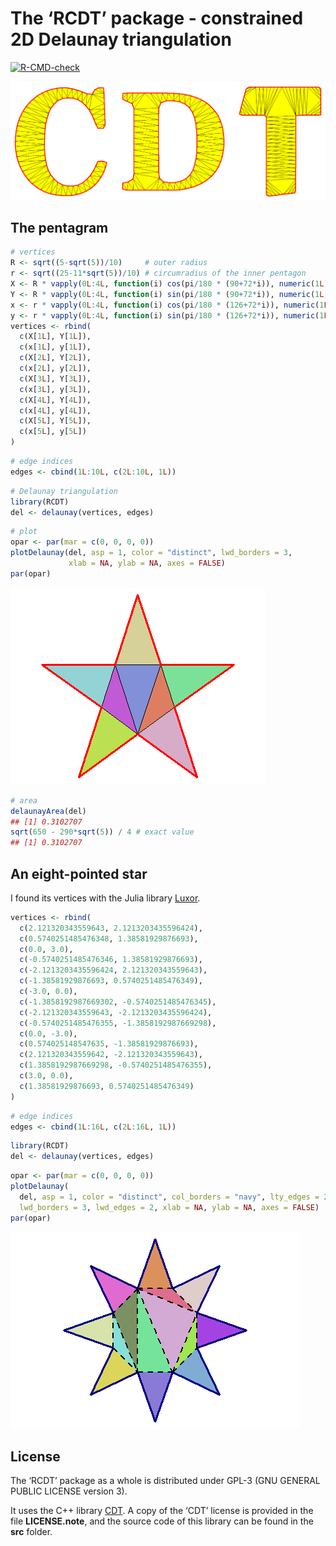 The ‘RCDT’ package - constrained 2D Delaunay triangulation
================

<!-- badges: start -->

[![R-CMD-check](https://github.com/stla/RCDT/workflows/R-CMD-check/badge.svg)](https://github.com/stla/RCDT/actions)
<!-- badges: end -->

![](https://raw.githubusercontent.com/stla/RCDT/main/inst/images/CDT.png)

## The pentagram

``` r
# vertices
R <- sqrt((5-sqrt(5))/10)     # outer radius
r <- sqrt((25-11*sqrt(5))/10) # circumradius of the inner pentagon
X <- R * vapply(0L:4L, function(i) cos(pi/180 * (90+72*i)), numeric(1L))
Y <- R * vapply(0L:4L, function(i) sin(pi/180 * (90+72*i)), numeric(1L))
x <- r * vapply(0L:4L, function(i) cos(pi/180 * (126+72*i)), numeric(1L))
y <- r * vapply(0L:4L, function(i) sin(pi/180 * (126+72*i)), numeric(1L))
vertices <- rbind(
  c(X[1L], Y[1L]),
  c(x[1L], y[1L]),
  c(X[2L], Y[2L]),
  c(x[2L], y[2L]),
  c(X[3L], Y[3L]),
  c(x[3L], y[3L]),
  c(X[4L], Y[4L]),
  c(x[4L], y[4L]),
  c(X[5L], Y[5L]),
  c(x[5L], y[5L])
)
```

``` r
# edge indices
edges <- cbind(1L:10L, c(2L:10L, 1L))
```

``` r
# Delaunay triangulation
library(RCDT)
del <- delaunay(vertices, edges)
```

``` r
# plot
opar <- par(mar = c(0, 0, 0, 0))
plotDelaunay(del, asp = 1, color = "distinct", lwd_borders = 3,
             xlab = NA, ylab = NA, axes = FALSE)
par(opar)
```

![](https://raw.githubusercontent.com/stla/RCDT/main/inst/images/pentagram.png)

``` r
# area
delaunayArea(del)
## [1] 0.3102707
sqrt(650 - 290*sqrt(5)) / 4 # exact value
## [1] 0.3102707
```

## An eight-pointed star

I found its vertices with the Julia library
[Luxor](http://juliagraphics.github.io/Luxor.jl/v0.10.3/index.html).

``` r
vertices <- rbind(
  c(2.121320343559643, 2.1213203435596424),
  c(0.5740251485476348, 1.38581929876693),
  c(0.0, 3.0),
  c(-0.5740251485476346, 1.38581929876693),
  c(-2.1213203435596424, 2.121320343559643),
  c(-1.38581929876693, 0.5740251485476349),
  c(-3.0, 0.0),
  c(-1.3858192987669302, -0.5740251485476345),
  c(-2.121320343559643, -2.1213203435596424),
  c(-0.5740251485476355, -1.3858192987669298),
  c(0.0, -3.0),
  c(0.574025148547635, -1.38581929876693),
  c(2.121320343559642, -2.121320343559643),
  c(1.3858192987669298, -0.5740251485476355),
  c(3.0, 0.0),
  c(1.38581929876693, 0.5740251485476349)
)
```

``` r
# edge indices
edges <- cbind(1L:16L, c(2L:16L, 1L))
```

``` r
library(RCDT)
del <- delaunay(vertices, edges)
```

``` r
opar <- par(mar = c(0, 0, 0, 0))
plotDelaunay(
  del, asp = 1, color = "distinct", col_borders = "navy", lty_edges = 2, 
  lwd_borders = 3, lwd_edges = 2, xlab = NA, ylab = NA, axes = FALSE)
par(opar)
```

![](https://raw.githubusercontent.com/stla/RCDT/main/inst/images/eight-pointed_star.png)

## License

The ‘RCDT’ package as a whole is distributed under GPL-3 (GNU GENERAL
PUBLIC LICENSE version 3).

It uses the C++ library [CDT](https://github.com/artem-ogre/CDT). A copy
of the ‘CDT’ license is provided in the file **LICENSE.note**, and the
source code of this library can be found in the **src** folder.
